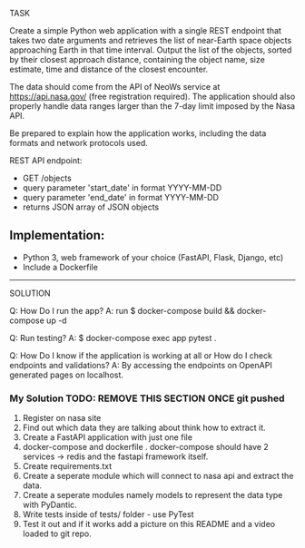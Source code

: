 TASK

Create a simple Python web application with a single REST endpoint that takes two date arguments and retrieves the list of near-Earth space objects approaching Earth in that time interval. Output the list of the objects, sorted by their closest approach distance, containing  the object name, size estimate, time and distance of the closest encounter.

The data should come from the API of NeoWs service at https://api.nasa.gov/ (free registration required). The application should also properly handle data ranges larger than the 7-day limit imposed by the Nasa API.

Be prepared to explain how the application works, including the data formats and network protocols used.

REST API endpoint:
* GET /objects
* query parameter 'start_date' in format YYYY-MM-DD
* query parameter 'end_date' in format YYYY-MM-DD
* returns JSON array of JSON objects

Implementation:
--------------------
* Python 3, web framework of your choice (FastAPI, Flask, Django, etc)
* Include a Dockerfile

--------------------------------------------------------------------------------------------------------------------------------------------

SOLUTION

Q: How Do I run the app?
A: run $ docker-compose build && docker-compose up -d 

Q: Run testing?
A: $ docker-compose exec app pytest .

Q: How Do I know if the application is working at all or How do I check endpoints and validations?
A: By accessing the endpoints on OpenAPI generated pages on localhost.


### My Solution TODO: REMOVE THIS SECTION ONCE git pushed
1. Register on nasa site
2. Find out which data they are talking about think how to extract it.
3. Create a FastAPI application with just one file
4. docker-compose and dockerfile . docker-compose should have 2 services -> redis and the fastapi framework itself.
5. Create requirements.txt 
6. Create a seperate module which will connect to nasa api and extract the data.
7. Create a seperate modules namely models to represent the data type with PyDantic.
8. Write tests inside of tests/ folder - use PyTest
9. Test it out and if it works add a picture on this README and a video loaded to git repo.
